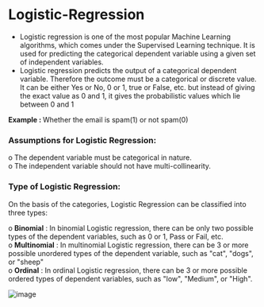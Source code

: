 # Logistic-Regression
<ul>
<li>Logistic regression is one of the most popular Machine Learning algorithms, which comes under the Supervised Learning technique. 
It is used for predicting the categorical dependent variable using a given set of independent variables. </li>                                           
<li>Logistic regression predicts the output of a categorical dependent variable. Therefore the outcome must be a categorical or discrete value.
It can be either Yes or No, 0 or 1, true or False, etc. but instead of giving the exact value as 0 and 1, it gives the probabilistic values which lie between 0 and 1</li></ul>
<b>Example :            </b>                  
Whether the email is spam(1) or not spam(0)



### Assumptions for Logistic Regression:                    
o	The dependent variable must be categorical in nature.                                    
o	The independent variable should not have multi-collinearity.
 
### Type of Logistic Regression:                                  
On the basis of the categories, Logistic Regression can be classified into three types:     

o	<b>Binomial</b> : In binomial Logistic regression, there can be only two possible types of the dependent variables, such as 0 or 1, Pass or Fail, etc.                     
o	<b>Multinomial</b> : In multinomial Logistic regression, there can be 3 or more possible unordered types of the dependent variable, such as "cat", "dogs", or "sheep"                       
o	<b>Ordinal</b> : In ordinal Logistic regression, there can be 3 or more possible ordered types of dependent variables, such as "low", "Medium", or "High".

![image](https://user-images.githubusercontent.com/126583779/229951363-4ec283cd-cc7f-489d-8f2e-0acbfa0671ce.png)
